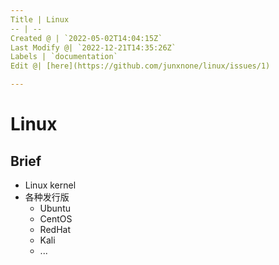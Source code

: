 ```yaml
---
Title | Linux
-- | --
Created @ | `2022-05-02T14:04:15Z`
Last Modify @| `2022-12-21T14:35:26Z`
Labels | `documentation`
Edit @| [here](https://github.com/junxnone/linux/issues/1)

---
```

# Linux


## Brief
- Linux kernel
- 各种发行版
  - Ubuntu
  - CentOS
  - RedHat
  - Kali
  - ...
